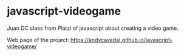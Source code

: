 # javascript-videogame
Juan DC class from Platzi of javascript about creating a video game.

Web page of the project: https://andycavedal.github.io/javascript-videogame/
